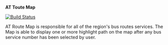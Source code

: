 **AT Toute Map**

[![Build Status](https://travis-ci.org/iuv-dev/routeapp.svg?branch=dev)](https://travis-ci.org/iuv-dev/routeapp)

AT Route Map is responsible for all of the region's bus routes services. The Map is
able to display one or more highlight path on the map after any bus service number has
been selected by user.

